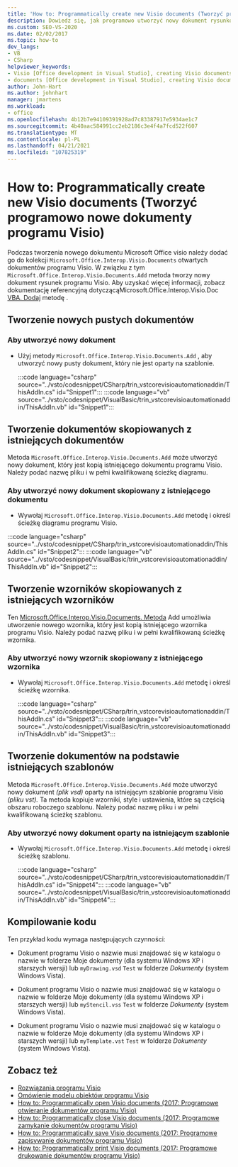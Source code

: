 ```yaml
---
title: 'How to: Programmatically create new Visio documents (Tworzyć programowo nowe dokumenty programu Visio)'
description: Dowiedz się, jak programowo utworzyć nowy dokument rysunkowy programu Microsoft Visio i dodać go do kolekcji Dokumenty otwartych dokumentów programu Visio.
ms.custom: SEO-VS-2020
ms.date: 02/02/2017
ms.topic: how-to
dev_langs:
- VB
- CSharp
helpviewer_keywords:
- Visio [Office development in Visual Studio], creating Visio documents
- documents [Office development in Visual Studio], creating Visio documents
author: John-Hart
ms.author: johnhart
manager: jmartens
ms.workload:
- office
ms.openlocfilehash: 4b12b7e94109391928ad7c83387917e5934ae1c7
ms.sourcegitcommit: 4b40aac584991cc2eb2186c3e4f4a7fcd522f607
ms.translationtype: MT
ms.contentlocale: pl-PL
ms.lasthandoff: 04/21/2021
ms.locfileid: "107825319"
---
```

# <a name="how-to-programmatically-create-new-visio-documents"></a>How to: Programmatically create new Visio documents (Tworzyć programowo nowe dokumenty programu Visio)
  Podczas tworzenia nowego dokumentu Microsoft Office visio należy dodać go do kolekcji `Microsoft.Office.Interop.Visio.Documents` otwartych dokumentów programu Visio. W związku z tym `Microsoft.Office.Interop.Visio.Documents.Add` metoda tworzy nowy dokument rysunek programu Visio. Aby uzyskać więcej informacji, zobacz dokumentację referencyjną dotyczącąMicrosoft.Office.Interop.Visio.Doc[ VBA. Dodaj](/office/vba/api/Visio.Documents.Add) metodę .

## <a name="create-new-blank-documents"></a>Tworzenie nowych pustych dokumentów

### <a name="to-create-a-new-document"></a>Aby utworzyć nowy dokument

- Użyj metody `Microsoft.Office.Interop.Visio.Documents.Add` , aby utworzyć nowy pusty dokument, który nie jest oparty na szablonie.

     :::code language="csharp" source="../vsto/codesnippet/CSharp/trin_vstcorevisioautomationaddin/ThisAddIn.cs" id="Snippet1":::
     :::code language="vb" source="../vsto/codesnippet/VisualBasic/trin_vstcorevisioautomationaddin/ThisAddIn.vb" id="Snippet1":::

## <a name="create-documents-copied-from-existing-documents"></a>Tworzenie dokumentów skopiowanych z istniejących dokumentów
 Metoda `Microsoft.Office.Interop.Visio.Documents.Add` może utworzyć nowy dokument, który jest kopią istniejącego dokumentu programu Visio. Należy podać nazwę pliku i w pełni kwalifikowaną ścieżkę diagramu.

### <a name="to-create-a-new-document-that-is-copied-from-an-existing-document"></a>Aby utworzyć nowy dokument skopiowany z istniejącego dokumentu

- Wywołaj `Microsoft.Office.Interop.Visio.Documents.Add` metodę i określ ścieżkę diagramu programu Visio.

:::code language="csharp" source="../vsto/codesnippet/CSharp/trin_vstcorevisioautomationaddin/ThisAddIn.cs" id="Snippet2":::
:::code language="vb" source="../vsto/codesnippet/VisualBasic/trin_vstcorevisioautomationaddin/ThisAddIn.vb" id="Snippet2":::

## <a name="create-stencils-copied-from-existing-stencils"></a>Tworzenie wzorników skopiowanych z istniejących wzorników
 Ten [Microsoft.Office.Interop.Visio.Documents. Metoda](/office/vba/api/Visio.Documents.Add) Add umożliwia utworzenie nowego wzornika, który jest kopią istniejącego wzornika programu Visio. Należy podać nazwę pliku i w pełni kwalifikowaną ścieżkę wzornika.

### <a name="to-create-a-new-stencil-that-is-copied-from-an-existing-stencil"></a>Aby utworzyć nowy wzornik skopiowany z istniejącego wzornika

- Wywołaj `Microsoft.Office.Interop.Visio.Documents.Add` metodę i określ ścieżkę wzornika.

     :::code language="csharp" source="../vsto/codesnippet/CSharp/trin_vstcorevisioautomationaddin/ThisAddIn.cs" id="Snippet3":::
     :::code language="vb" source="../vsto/codesnippet/VisualBasic/trin_vstcorevisioautomationaddin/ThisAddIn.vb" id="Snippet3":::

## <a name="create-documents-based-on-existing-templates"></a>Tworzenie dokumentów na podstawie istniejących szablonów
 Metoda `Microsoft.Office.Interop.Visio.Documents.Add` może utworzyć nowy dokument *(plik vsd)* oparty na istniejącym szablonie programu Visio *(pliku vst).* Ta metoda kopiuje wzorniki, style i ustawienia, które są częścią obszaru roboczego szablonu. Należy podać nazwę pliku i w pełni kwalifikowaną ścieżkę szablonu.

### <a name="to-create-a-new-document-that-is-based-on-an-existing-template"></a>Aby utworzyć nowy dokument oparty na istniejącym szablonie

- Wywołaj `Microsoft.Office.Interop.Visio.Documents.Add` metodę i określ ścieżkę szablonu.

     :::code language="csharp" source="../vsto/codesnippet/CSharp/trin_vstcorevisioautomationaddin/ThisAddIn.cs" id="Snippet4":::
     :::code language="vb" source="../vsto/codesnippet/VisualBasic/trin_vstcorevisioautomationaddin/ThisAddIn.vb" id="Snippet4":::

## <a name="compile-the-code"></a>Kompilowanie kodu
 Ten przykład kodu wymaga następujących czynności:

- Dokument programu Visio o nazwie musi znajdować się w katalogu o nazwie w folderze Moje dokumenty (dla systemu Windows XP i starszych wersji) lub `myDrawing.vsd` `Test` w folderze *Dokumenty* (system Windows Vista). 

- Dokument programu Visio o nazwie musi znajdować się w katalogu o nazwie w folderze Moje dokumenty (dla systemu Windows XP i starszych wersji) lub `myStencil.vss` `Test` w folderze *Dokumenty* (system Windows Vista). 

- Dokument programu Visio o nazwie musi znajdować się w katalogu o nazwie w folderze Moje dokumenty (dla systemu Windows XP i starszych wersji) lub `myTemplate.vst` `Test` w folderze *Dokumenty* (system Windows Vista). 

## <a name="see-also"></a>Zobacz też
- [Rozwiązania programu Visio](../vsto/visio-solutions.md)
- [Omówienie modelu obiektów programu Visio](../vsto/visio-object-model-overview.md)
- [How to: Programmatically open Visio documents (2017: Programowe otwieranie dokumentów programu Visio)](../vsto/how-to-programmatically-open-visio-documents.md)
- [How to: Programmatically close Visio documents (2017: Programowe zamykanie dokumentów programu Visio)](../vsto/how-to-programmatically-close-visio-documents.md)
- [How to: Programmatically save Visio documents (2017: Programowe zapisywanie dokumentów programu Visio)](../vsto/how-to-programmatically-save-visio-documents.md)
- [How to: Programmatically print Visio documents (2017: Programowe drukowanie dokumentów programu Visio)](../vsto/how-to-programmatically-print-visio-documents.md)
